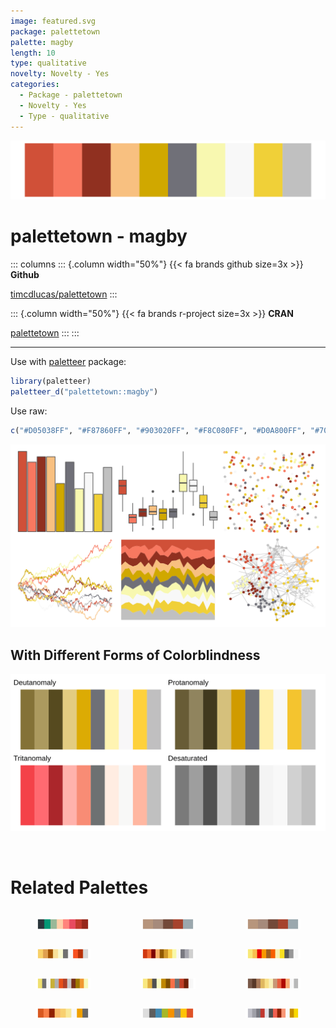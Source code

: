```yaml
---
image: featured.svg
package: palettetown
palette: magby
length: 10
type: qualitative
novelty: Novelty - Yes
categories:
  - Package - palettetown
  - Novelty - Yes
  - Type - qualitative
---
```


![](featured.svg)

# palettetown - magby 

::: columns
::: {.column width="50%"}
{{< fa brands github size=3x >}}
**Github**

[timcdlucas/palettetown](https://github.com/timcdlucas/palettetown)
:::

::: {.column width="50%"}
{{< fa brands r-project size=3x >}}
**CRAN**

[palettetown](https://CRAN.R-project.org/package=palettetown)
:::
:::

<hr> 

Use with [paletteer](https://emilhvitfeldt.github.io/paletteer/) package:

```r
library(paletteer)
paletteer_d("palettetown::magby")
```

Use raw:

```r
c("#D05038FF", "#F87860FF", "#903020FF", "#F8C080FF", "#D0A800FF", "#707078FF", "#F8F8B0FF", "#F8F8F8FF", "#F0D038FF", "#C0C0C0FF")
``` 

![](examples.png) <br>

## With Different Forms of Colorblindness

![](colorblind.svg) 

<br>

# Related Palettes

<div class="list" style="display: grid; grid-template-columns: auto auto auto;"> <figure class="figure">
<a href="../../awtools/a_palette/"> <img src="../../awtools/a_palette/featured.svg" style="width: 100%;" class="figure-img"></a>
</figure> <figure class="figure">
<a href="../../ButterflyColors/hamadryas_feronia/"> <img src="../../ButterflyColors/hamadryas_feronia/featured.svg" style="width: 100%;" class="figure-img"></a>
</figure> <figure class="figure">
<a href="../../ButterflyColors/hamadryas_feronia/"> <img src="../../ButterflyColors/hamadryas_feronia/featured.svg" style="width: 100%;" class="figure-img"></a>
</figure> <figure class="figure">
<a href="../../palettetown/electabuzz/"> <img src="../../palettetown/electabuzz/featured.svg" style="width: 100%;" class="figure-img"></a>
</figure> <figure class="figure">
<a href="../../palettetown/octillery/"> <img src="../../palettetown/octillery/featured.svg" style="width: 100%;" class="figure-img"></a>
</figure> <figure class="figure">
<a href="../../palettetown/ponyta/"> <img src="../../palettetown/ponyta/featured.svg" style="width: 100%;" class="figure-img"></a>
</figure> <figure class="figure">
<a href="../../palettetown/ledyba/"> <img src="../../palettetown/ledyba/featured.svg" style="width: 100%;" class="figure-img"></a>
</figure> <figure class="figure">
<a href="../../palettetown/pichu/"> <img src="../../palettetown/pichu/featured.svg" style="width: 100%;" class="figure-img"></a>
</figure> <figure class="figure">
<a href="../../palettetown/pidgey/"> <img src="../../palettetown/pidgey/featured.svg" style="width: 100%;" class="figure-img"></a>
</figure> <figure class="figure">
<a href="../../palettetown/slugma/"> <img src="../../palettetown/slugma/featured.svg" style="width: 100%;" class="figure-img"></a>
</figure> <figure class="figure">
<a href="../../Redmonder/qMSOMrq/"> <img src="../../Redmonder/qMSOMrq/featured.svg" style="width: 100%;" class="figure-img"></a>
</figure> <figure class="figure">
<a href="../../palettetown/skarmory/"> <img src="../../palettetown/skarmory/featured.svg" style="width: 100%;" class="figure-img"></a>
</figure> 
</div>
